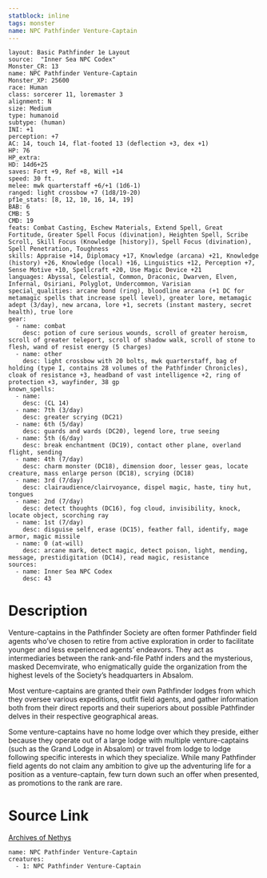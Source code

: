 ```yaml
---
statblock: inline
tags: monster
name: NPC Pathfinder Venture-Captain
---
```

```statblock
layout: Basic Pathfinder 1e Layout
source:  "Inner Sea NPC Codex"
Monster_CR: 13
name: NPC Pathfinder Venture-Captain
Monster_XP: 25600
race: Human
class: sorcerer 11, loremaster 3
alignment: N
size: Medium
type: humanoid
subtype: (human)
INI: +1
perception: +7
AC: 14, touch 14, flat-footed 13 (deflection +3, dex +1)
HP: 76
HP_extra: 
HD: 14d6+25
saves: Fort +9, Ref +8, Will +14
speed: 30 ft.
melee: mwk quarterstaff +6/+1 (1d6-1)
ranged: light crossbow +7 (1d8/19-20)
pf1e_stats: [8, 12, 10, 16, 14, 19]
BAB: 6
CMB: 5
CMD: 19
feats: Combat Casting, Eschew Materials, Extend Spell, Great Fortitude, Greater Spell Focus (divination), Heighten Spell, Scribe Scroll, Skill Focus (Knowledge [history]), Spell Focus (divination), Spell Penetration, Toughness
skills: Appraise +14, Diplomacy +17, Knowledge (arcana) +21, Knowledge (history) +26, Knowledge (local) +16, Linguistics +12, Perception +7, Sense Motive +10, Spellcraft +20, Use Magic Device +21
languages: Abyssal, Celestial, Common, Draconic, Dwarven, Elven, Infernal, Osiriani, Polyglot, Undercommon, Varisian
special_qualities: arcane bond (ring), bloodline arcana (+1 DC for metamagic spells that increase spell level), greater lore, metamagic adept (3/day), new arcana, lore +1, secrets (instant mastery, secret health), true lore
gear:
  - name: combat
    desc: potion of cure serious wounds, scroll of greater heroism, scroll of greater teleport, scroll of shadow walk, scroll of stone to flesh, wand of resist energy (5 charges)
  - name: other
    desc: light crossbow with 20 bolts, mwk quarterstaff, bag of holding (type I, contains 28 volumes of the Pathfinder Chronicles), cloak of resistance +3, headband of vast intelligence +2, ring of protection +3, wayfinder, 38 gp
known_spells:
  - name:
    desc: (CL 14)
  - name: 7th (3/day)
    desc: greater scrying (DC21)
  - name: 6th (5/day)
    desc: guards and wards (DC20), legend lore, true seeing
  - name: 5th (6/day)
    desc: break enchantment (DC19), contact other plane, overland flight, sending
  - name: 4th (7/day)
    desc: charm monster (DC18), dimension door, lesser geas, locate creature, mass enlarge person (DC18), scrying (DC18)
  - name: 3rd (7/day)
    desc: clairaudience/clairvoyance, dispel magic, haste, tiny hut, tongues
  - name: 2nd (7/day)
    desc: detect thoughts (DC16), fog cloud, invisibility, knock, locate object, scorching ray
  - name: 1st (7/day)
    desc: disguise self, erase (DC15), feather fall, identify, mage armor, magic missile
  - name: 0 (at-will)
    desc: arcane mark, detect magic, detect poison, light, mending, message, prestidigitation (DC14), read magic, resistance
sources:
  - name: Inner Sea NPC Codex
    desc: 43
```
# Description
Venture-captains in the Pathfinder Society are often former Pathfinder field agents who’ve chosen to retire from active exploration in order to facilitate younger and less experienced agents’ endeavors. They act as intermediaries between the rank-and-file Pathf inders and the mysterious, masked Decemvirate, who enigmatically guide the organization from the highest levels of the Society’s headquarters in Absalom.

Most venture-captains are granted their own Pathfinder lodges from which they oversee various expeditions, outfit field agents, and gather information both from their direct reports and their superiors about possible Pathfinder delves in their respective geographical areas.

Some venture-captains have no home lodge over which they preside, either because they operate out of a large lodge with multiple venture-captains (such as the Grand Lodge in Absalom) or travel from lodge to lodge following specific interests in which they specialize. While many Pathfinder field agents do not claim any ambition to give up the adventuring life for a position as a venture-captain, few turn down such an offer when presented, as promotions to the rank are rare.
# Source Link
[Archives of Nethys](https://aonprd.com/NPCDisplay.aspx?ItemName=Pathfinder%20Venture-Captain)
```encounter-table
name: NPC Pathfinder Venture-Captain
creatures:
  - 1: NPC Pathfinder Venture-Captain
```

